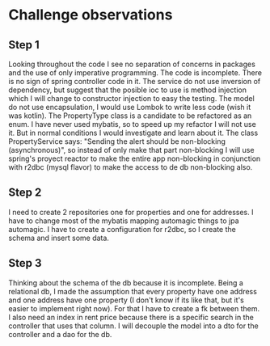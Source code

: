 # Challenge observations

## Step 1
Looking throughout the code I see no separation of concerns in packages and the use of only imperative programming.
The code is incomplete.
There is no sign of spring controller code in it.
The service do not use inversion of dependency, but suggest that the posible ioc to use is method injection which I will change to constructor injection to easy the testing.
The model do not use encapsulation, I would use Lombok to write less code (wish it was kotlin).
The PropertyType class is a candidate to be refactored as an enum.
I have never used mybatis, so to speed up my refactor I will not use it. But in normal conditions I would investigate and learn about it.
The class PropertyService says: "Sending the alert should be non-blocking (asynchronous)", so instead of only make that part non-blocking I will use spring's proyect reactor to make the entire app non-blocking in conjunction with r2dbc (mysql flavor) to make the access to de db non-blocking also.

## Step 2
I need to create 2 repositories one for properties and one for addresses.
I have to change most of the mybatis mapping automagic things to jpa automagic.
I have to create a configuration for r2dbc, so I create the schema and insert some data.

## Step 3
Thinking about the schema of the db because it is incomplete. Being a relational db, I made the assumption that every property have one address and one address have one property (I don't know if its like that, but it's easier to implement right now). For that I have to create a fk between them. I also need an index in rent price because there is a specific search in the controller that uses that column.
I will decouple the model into a dto for the controller and a dao for the db.


